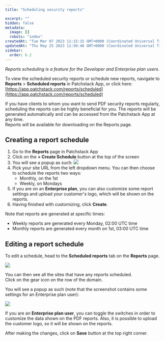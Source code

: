 ```yaml
---
title: "Scheduling security reports"

excerpt: ""
hidden: false
metadata: 
  image: []
  robots: "index"
createdAt: "Tue Mar 07 2023 11:15:15 GMT+0000 (Coordinated Universal Time)"
updatedAt: "Thu May 25 2023 11:50:46 GMT+0000 (Coordinated Universal Time)"
sidebar:
  order: 6.2
---
```

_Reports scheduling is a feature for the Developer and Enterprise plan users._

To view the scheduled security reports or schedule new reports, navigate to  
**Reports** > **Scheduled reports** in Patchstack App, or click here: [https://app.patchstack.com/reports/scheduled](https://app.patchstack.com/reports/scheduled)

If you have clients to whom you want to send PDF security reports regularly, scheduling the reports can be highly beneficial for you. The reports will be generated automatically and can be accessed from the Patchstack App at any time.  
Reports will be available for downloading on the Reports page.

## Creating a report schedule

1. Go to the **Reports** page in Patchstack App
2. Click on the **+ Create Schedule** button at the top of the screen
3. You will see a popup as such: ![](@images/patchstack-scheduling-reports.png)
4. Pick your site URL from the left dropdown menu. You can then choose to schedule the reports two ways:
    * Monthly, on the 1st
    * Weekly, on Mondays
5. If you are on an **Enterprise plan**, you can also customize some report settings and upload your customer's logo, which will be shown on the reports.
6. Having finished with customizing, click **Create**.

Note that reports are generated at specific times:
- Weekly reports are generated every Monday, 02:00 UTC time
- Monthly reports are generated every month on 1st, 03:00 UTC time

## Editing a report schedule

To edit a schedule, head to the **Scheduled reports** tab on the **Reports** page.

![](@images/patchstack-scheduled-reports.png)

You can then see all the sites that have any reports scheduled.  
Click on the gear icon on the row of the domain. 

You will see a popup as such (note that the screenshot contains some settings for an Enterprise plan user):

![](@images/patchstack-edit-report-schedule.png)

If you are an **Enterprise plan user**, you can toggle the switches in order to customize the data shown on the PDF reports. Also, it is possible to upload the customer logo, so it will be shown on the reports.

After making the changes, click on **Save** button at the top right corner.
